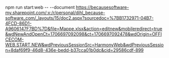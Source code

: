 npm run start:web -- --document https://becausesoftware-my.sharepoint.com/:x:/r/personal/dihl_because-software_com/_layouts/15/doc2.aspx?sourcedoc=%7BB1732971-04B7-4FCD-86D1-A9606147F7BD%7D&file=Mappe.xlsx&action=editnew&mobileredirect=true&wdNewAndOpenCt=1706697092098&ct=1706697092478&wdOrigin=OFFICECOM-WEB.START.NEW&wdPreviousSessionSrc=HarmonyWeb&wdPreviousSession=8daf69f9-46d8-436e-bedd-b37cca01b0dc&cid=29586cdf-899